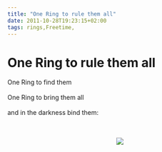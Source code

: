 ```yaml
---
title: "One Ring to rule them all"
date: 2011-10-28T19:23:15+02:00
tags: rings,Freetime,
---
```


# One Ring to rule them all


One Ring to find them<br><br>One Ring to bring them all <br><br>and in the darkness bind them:<br><br><center><br><img 
src="http://isabel-drost.de/Bilder/wordpress/lord_of_the_rings.jpg"/><br></center>
